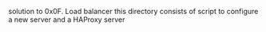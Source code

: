  solution to 0x0F. Load balancer
this directory consists of script to configure a new server and a HAProxy server

